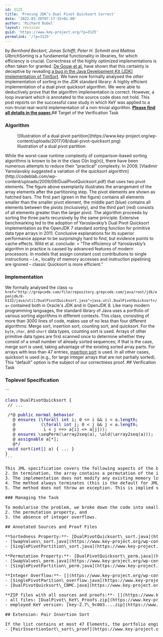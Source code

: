```yaml
---
id: 3125
title: 'Proving JDK’s Dual Pivot Quicksort Correct'
date: '2022-03-20T07:17:35+01:00'
author: 'Richard Bubel'
layout: revision
guid: 'https://www.key-project.org/?p=3125'
permalink: '/?p=3125'
---
```


*by Bernhard Beckert, Jonas Schiffl, Peter H. Schmitt and Mattias Ulbrich*Sorting is a fundamental functionality in libraries, for which efficiency is crucial. Correctness of the highly optimized implementations is often taken for granted. [De Gouw et al.](http://envisage-project.eu/wp-content/uploads/2015/02/sorting.pdf) have shown that this certainty is deceptive by revealing [a bug in the Java Development Kit (JDK) implementation of TimSort](http://www.envisage-project.eu/proving-android-java-and-python-sorting-algorithm-is-broken-and-how-to-fix-it/). We have now formally analysed the *other* implementation of sorting in the JDK standard library: A highly efficient implementation of a dual pivot quicksort algorithm. We were able to deductively prove that the algorithm implementation is correct. However, a loop invariant which is annotated to the source code does not hold. This post reports on the successful case study in which KeY was applied to a non-trivial real-world implementation of a non-trivial algorithm. [**Please find all details in the paper.**](https://formal.iti.kit.edu/biblio/?lang=en&key=BeckertSchifflEA2017)## Target of the Verification Task

### Algorithm

<figure aria-describedby="caption-attachment-1397" class="wp-caption aligncenter" id="attachment_1397" style="width: 663px">![Illustration of a dual pivot partition](https://www.key-project.org/wp-content/uploads/2017/08/dual-pivot-quicksort.png)<figcaption class="wp-caption-text" id="caption-attachment-1397">Illustration of a dual pivot partition</figcaption></figure>While the worst-case runtime complexity of comparison-based sorting algorithms is known to be in the class O(n log(n)), there have been numerous attempts to reduce their “practical” complexity. In 2009, [Vladimir Yaroslavskiy suggested a variation of the quicksort algorithm](http://codeblab.com/wp-content/uploads/2009/09/DualPivotQuicksort.pdf) that uses two pivot elements. The figure above exemplarily illustrates the arrangement of the array elements after the partitioning step. The pivot elements are shown as hatched bars. The first part (green in the figure) contains all elements smaller than the smaller pivot element, the middle part (blue) contains all elements between the pivots (inclusively), and the third part (red) consists of all elements greater than the larger pivot. The algorithm proceeds by sorting the three parts recursively by the same principle. Extensive benchmarking led to the adoption of Yaroslavskiy’s Dual Pivot Quicksort implementation as the OpenJDK 7 standard sorting function for primitive data type arrays in 2011. Conclusive explanations for its superior performance appear to be surprisingly hard to find, but evidence points to cache effects. Wild et al. conclude: > “The efficiency of Yaroslavskiy’s algorithm in practice is caused by advanced features of modern processors. In models that assign constant cost contributions to single instructions – i.e., locality of memory accesses and instruction pipelining are ignored – classic Quicksort is more efficient.”

### Implementation

We formally analysed the class `<a href="http://grepcode.com/file/repository.grepcode.com/java/root/jdk/openjdk/8-b132/java/util/DualPivotQuicksort.java">java.util.DualPivotQuicksort</a>` contained both in Oracle's JDK and in OpenJDK 8. Like many modern programming languages, the standard library of Java uses a portfolio of various sorting algorithms in different contexts. This class, consisting of more than 3000 lines of code, makes use of no less than four different algorithms: Merge sort, insertion sort, counting sort, and quicksort. For the `byte`, `char`, and `short` data types, counting sort is used. Arrays of other primitive data types are first scanned once to determine whether they consist of a small number of already sorted sequences; if that is the case, merge sort is used, taking advantage of the existing sorted array parts. For arrays with less than 47 entries, [insertion sort](#insertion-sort) is used. In all other cases, quicksort is used (e.g., for large integer arrays that are not partially sorted). This “default” option is the subject of our correctness proof. ## Verification Task

### Toplevel Specification

<style>
pre.java .keyword { color: darkblue; }<br />
</style>```
<pre class="java"><span class="keyword">class</span> DualPivotQuicksort {
 // ...
 
 /*@ <span class="keyword">public normal_behavior</span>
   @ <span class="keyword">ensures</span> (<span class="keyword">\forall int</span> i; 0 <= i && i < a.<span class="keyword">length</span>;
   @          (\<span class="keyword">forall int</span> j; 0 < j && j < a.<span class="keyword">length</span>; 
   @           i < j ==> a[i] <= a[j]));
   @ <span class="keyword">ensures</span> \seqPerm(\array2seq(a), \old(\array2seq(a)));
   @ <span class="keyword">assignable</span> a[*]; 
   @*/
 <span class="keyword">void</span> sort(<span class="keyword">int</span>[] a) { ... }
}
```

This JML specification covers the following aspects of the behaviour of the method sort: 1. On termination, the array is sorted in increasing order (lines 5–7).
2. On termination, the array contains a permutation of the initial array content (line 8).
3. The implementation does not modify any existing memory location except the entries of the array (line 9).
4. The method always terminates (this is the default for JML if a diverges clause has not been specified).
5. The method does not throw an exception. This is implied since the contract is declared normal behavior.

### Managing the Task

To modularise the problem, we broke down the code into smaller units by refactoring the large sort method into smaller new methods. Besides disentangling the different sorting algorithms, it significantly reduced the complexity of the individual proof obligations. The parts of the code that suggested themselves for method extraction were the partitioning implementation, the initial sorting of the five chosen elements, and several small loops for moving the indices used in the partitioning algorithm. Besides this modularisation into smaller sub-problems, we also reduced complexity by separating three parts of the requirement specification 1. the sortedness property,
2. the permutation property, and
3. the absence of integer overflows.

## Annotated Sources and Proof Files

**Sortedness Property:**- [DualPivotQuicksort\_sort.java](https://www.key-project.org/wp-content/uploads/2017/08/DualPivotQuicksort_sort.java)
- [SwapValues\_sort.java](https://www.key-project.org/wp-content/uploads/2017/08/SwapValues_sort.java)
- [SinglePivotPartition\_sort.java](https://www.key-project.org/wp-content/uploads/2017/08/SinglePivotPartition_sort.java)

**Permutation Property:**- [DualPivotQuicksort\_perm.java](https://www.key-project.org/wp-content/uploads/2017/08/DualPivotQuicksort_perm.java)
- [SwapValues\_perm.java](https://www.key-project.org/wp-content/uploads/2017/08/SwapValues_perm.java)
- [SinglePivotPartition\_perm.java](https://www.key-project.org/wp-content/uploads/2017/08/SinglePivotPartition_perm.java)

**Integer Overflow:**- [](https://www.key-project.org/wp-content/uploads/2017/08/SinglePivotParition_overflow.java)[DualPivotQuicksort\_overflow.java](https://www.key-project.org/wp-content/uploads/2017/08/DualPivotQuicksort_overflow.java)[](https://www.key-project.org/wp-content/uploads/2017/08/SinglePivotParition_overflow.java)
- [SinglePivotParition\_overflow.java](https://www.key-project.org/wp-content/uploads/2017/08/SinglePivotParition_overflow.java)
- [DualPivotQuicksort\_CBMC.java](https://www.key-project.org/wp-content/uploads/2017/08/DualPivotQuicksort_CBMC.java):This file was proved via the software bounded model checker [CBMC](http://www.cprover.org/cbmc/).

**ZIP files with all sources and proofs:**- [](https://www.key-project.org/wp-content/uploads/2017/08/DualPivot_KeY_Proofs.zip)all source: [DualPivot\_KeY\_Sources.zip](https://www.key-project.org/wp-content/uploads/2018/03/DualPivot_KeY_Sources.zip)
- all files: [DualPivot\_KeY\_Proofs.zip](https://www.key-project.org/wp-content/uploads/2017/08/DualPivot_KeY_Proofs.zip)
- employed KeY version: [key-2.7\_9c003....zip](https://www.key-project.org/wp-content/uploads/2017/08/key-2.7_9c003bb729fff7c922d356f50f89bff669d8a8da.zip)

## <a name="insertion-sort"></a>Extension: Pair Insertion Sort

If the list contains at most 47 Elements, the portfolio engine falls back to insertion sort – in spite of its worse average-case performance – to avoid the comparatively large overhead of quicksort or merge sort. To be more efficient, a variant in which two elements are sorted at a time is used in this case. The challenge to verify the algorithm has been put forth at the VerifyThis competition 2017. Michael Kirsten carried out a verification of the actual implementation using KeY. - [PairInsertionSort\_sort](https://www.key-project.org/wp-content/uploads/2017/08/PairInsertionSort.java)
- [PairInsertionSort\_sort\_proof](https://www.key-project.org/wp-content/uploads/2017/08/PairInsertionSort_sort_proof.zip)